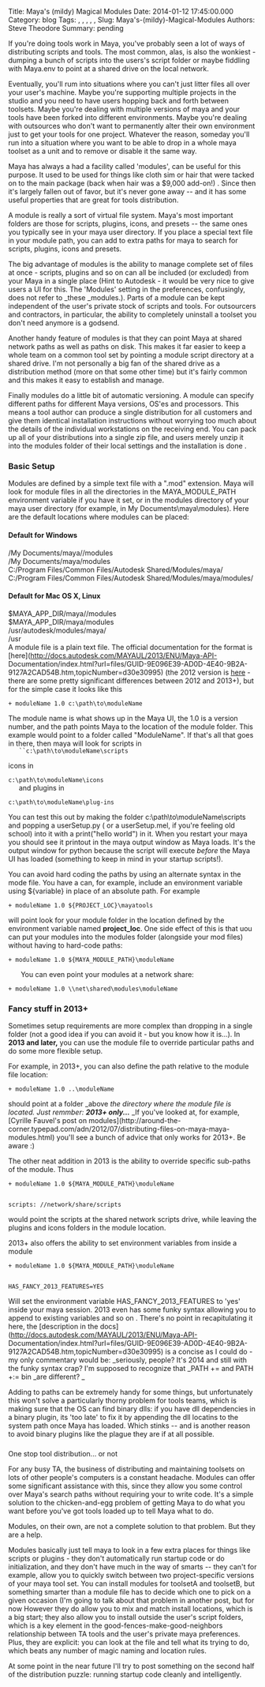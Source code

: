 Title: Maya's (mildy) Magical Modules
Date: 2014-01-12 17:45:00.000
Category: blog
Tags: , , , , , 
Slug: Maya's-(mildy)-Magical-Modules
Authors: Steve Theodore
Summary: pending

If you're doing tools work in Maya, you've probably seen a lot of ways of
distributing scripts and tools. The most common, alas, is also the wonkiest -
dumping a bunch of scripts into the users's script folder or maybe fiddling
with Maya.env to point at a shared drive on the local network.  
  
Eventually, you'll rum into situations where you can't just litter files all
over your user's machine. Maybe you're supporting multiple projects in the
studio and you need to have users hopping back and forth between toolsets.
Maybe you're dealing with multiple versions of maya and your tools have been
forked into different environments. Maybe you're dealing with outsources who
don't want to permanently alter their own environment just to get your tools
for one project. Whatever the reason, someday you'll run into a situation
where you want to be able to drop in a whole maya toolset as a unit and to
remove or disable it the same way.  
  
Maya has always a had a facility called 'modules', can be useful for this
purpose. It used to be used for things like  cloth sim or hair that were
tacked on to the main package (back when hair was a $9,000 add-on!) .  Since
then it's largely fallen out of favor, but it's never gone away -- and it has
some useful properties that are great for tools distribution.  
  
A module is really a sort of virtual file system.  Maya's most important
folders are those for scripts, plugins, icons, and presets -- the same ones
you typically see in your maya user directory.  If you place a special text
file in your module path, you can add to extra paths for maya to search for
scripts, plugins, icons and presets.  
  
The big advantage of modules is the ability to manage complete set of files at
once - scripts, plugins and so on can all be included (or excluded) from your
Maya in a single place (Hint to Autodesk - it would be very nice to give users
a UI for this.  The 'Modules' setting in the preferences, confusingly, does
not refer to _these _modules.).  Parts of a module can be kept independent of
the user's private stock of scripts and tools. For outsourcers and
contractors, in particular, the ability to completely uninstall a toolset you
don't need anymore is a godsend.  
  
Another handy feature of modules is that they can point Maya at shared network
paths as well as paths on disk. This makes it far easier to keep a whole team
on a common tool set by pointing a module script directory at a shared drive.
I'm not personally a big fan of the shared drive as a distribution method
(more on that some other time) but it's fairly common and this makes it easy
to establish and manage.  
  
Finally modules do a little bit of automatic versioning. A module can specify
different paths for different Maya versions, OS'es and processors.  This means
a tool author can produce a single distribution for all customers and give
them identical installation instructions without worrying too much about the
details of the individual workstations on the receiving end.  You can pack up
all of your distributions into a single zip file, and users merely unzip it
into the modules folder of their local settings and the installation is done .  
  

### Basic Setup

Modules are defined by a simple text file with a ".mod" extension.  Maya will
look for module files in all the directories in the MAYA_MODULE_PATH
environment variable if you have it set, or in the modules directory of your
maya user directory (for example, in My Documents\maya\modules). Here are the
default locations where modules can be placed:  

#### Default for Windows

/My Documents/maya//modules  
/My Documents/maya/modules  
C:/Program Files/Common Files/Autodesk Shared/Modules/maya/  
C:/Program Files/Common Files/Autodesk Shared/Modules/maya/modules/  

#### Default for Mac OS X, Linux

$MAYA_APP_DIR/maya//modules  
$MAYA_APP_DIR/maya/modules  
/usr/autodesk/modules/maya/  
/usr  
A module file is a plain text file. The official documentation for the format
is [here](http://docs.autodesk.com/MAYAUL/2013/ENU/Maya-API-
Documentation/index.html?url=files/GUID-9E096E39-AD0D-4E40-9B2A-
9127A2CAD54B.htm,topicNumber=d30e30995) (the 2012 version is
[here](http://download.autodesk.com/global/docs/mayasdk2012/en_us/index.html)
\- there are some pretty significant differences between 2012 and 2013+), but
for the simple case it looks like this  

    
    
      
    + moduleName 1.0 c:\path\to\moduleName  
    

  
The module name is what shows up in the Maya UI, the 1.0 is a version number,
and the path points Maya to the location of the module folder.  This example
would point to a folder called "ModuleName". If that's all that goes in there,
then maya will look for scripts in  
`  
``c:\path\to\moduleName\scripts`  
  
icons in  
  
`c:\path\to\moduleName\icons`  
`  
`and plugins in  
  
`c:\path\to\moduleName\plug-ins`  
  
You can test this out by making the folder c:\path\to\moduleName\scripts and
popping a userSetup.py ( or a userSetup.mel, if you're feeling old school)
into it with a print("hello world")  in it. When you restart your maya you
should see it printout in the maya output window as Maya loads. It's the
output window for python because the script will execute _before_ the Maya UI
has loaded (something to keep in mind in your startup scripts!).  
  
You can avoid hard coding the paths by using an alternate syntax in the mode
file.  You have a can, for example, include an environment variable using
${variable} in place of an absolute path. For example  
  
  

    
    
    + moduleName 1.0 ${PROJECT_LOC}\mayatools  
    

  
will point look for your module folder in the location defined by the
environment variable named **project_loc**.  One side effect of this is that
uou can put your modules into the modules folder (alongside your mod files)
without having to hard-code paths:  
  

    
    
    + moduleName 1.0 ${MAYA_MODULE_PATH}\moduleName 

`  
` You can even point your modules at a network share:  
  

    
    
    + moduleName 1.0 \\net\shared\modules\moduleName

###  

### Fancy stuff in 2013+

  

Sometimes setup requirements are more complex than dropping in a single folder
(not a good idea if you can avoid it - but you know how it is...). In **2013
and later,**  you can use the module file to override particular paths and do
some more flexible setup.  
  
For example, in 2013+, you can also define the path relative to the module
file location:  

    
    
      
    + moduleName 1.0 ..\moduleName

  
should point at a folder _above _the directory where the module file is
located. Just remmber: **2013+ only...**_  _If you've looked at, for example,
[Cyrille Fauvel's post on modules](http://around-the-
corner.typepad.com/adn/2012/07/distributing-files-on-maya-maya-modules.html)
you'll see a bunch of advice that only works for 2013+.  Be aware :)

  

The other neat addition in 2013 is the ability to override specific sub-paths
of the module. Thus  
  

    
    
    + moduleName 1.0 ${MAYA_MODULE_PATH}\moduleName 
    
    
    scripts: //network/share/scripts

  

would point the scripts at the shared network scripts  drive, while leaving
the plugins and icons folders in the module location.  
  
 2013+ also offers the ability to set environment variables from inside a
module  
  

    
    
    + moduleName 1.0 ${MAYA_MODULE_PATH}\moduleName 
    
    
    HAS_FANCY_2013_FEATURES=YES

Will set the environment variable HAS_FANCY_2013_FEATURES to 'yes' inside your
maya session. 2013 even has some funky syntax allowing you to append to
existing variables and so on . There's no point in recapitulating it here, the
[description in the docs](http://docs.autodesk.com/MAYAUL/2013/ENU/Maya-API-
Documentation/index.html?url=files/GUID-9E096E39-AD0D-4E40-9B2A-
9127A2CAD54B.htm,topicNumber=d30e30995) is a concise as I could do - my only
commentary would be: _seriously, people? It's 2014 and still with the funky
syntax crap?  I'm supposed to recognize that  _PATH += and PATH +:= bin _are
different? _  
  
Adding to paths can be extremely handy for some things, but unfortunately this
won't solve a particularly thorny problem for tools teams, which is making
sure that the OS can find binary dlls: if you have dll dependencies in a
binary plugin, its 'too late' to fix it by appending the dll locatins to the
system path once Maya has loaded. Which stinks -- and is another reason to
avoid binary plugins like the plague they are if at all possible.

###  
 One stop tool distribution... or not

For any busy TA, the business of distributing and maintaining toolsets on lots
of other people's computers is a constant headache.  Modules can offer some
significant assistance with this, since they allow you some control over
Maya's search paths without requiring your to write code. It's a simple
solution to the chicken-and-egg problem of getting Maya to do what you want
before you've got tools loaded up to tell Maya what to do.  
  
Modules, on their own, are not a complete solution to that problem.  But they
are a help.  
  
Modules basically just tell maya to look in a few extra places for things like
scripts or plugins - they don't automatically run startup code or do
initialization, and they don't have much in the way of smarts -- they can't
for example, allow you to quickly switch between two project-specific versions
of your maya tool set. You can install modules for toolsetA and toolsetB, but
something smarter than a module file has to decide which one to pick on a
given occasion (I'm going to talk about that problem in another post, but for
now  However they do allow you to mix and match install locations, which is a
big start; they also allow you to install outside the user's script folders,
which is a key element in the good-fences-make-good-neighbors relationship
between TA tools and the user's private maya preferences.  Plus, they are
explicit: you can look at the file and tell what its trying to do, which beats
any number of magic naming and location rules.  
  
At some point in the near future I'll try to post something on the second half
of the distribution puzzle: running startup code cleanly and intelligently.  
  
  


